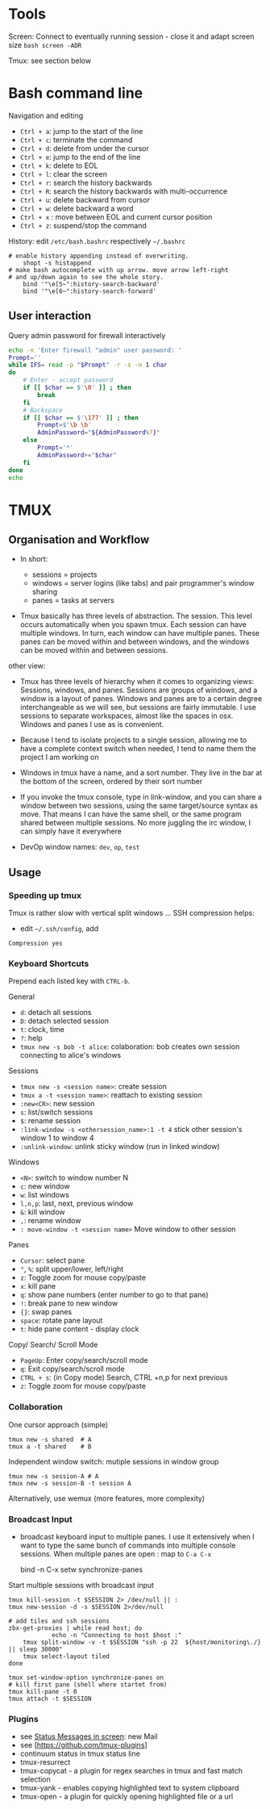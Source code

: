 # Tools

Screen: Connect to eventually running session - close it and adapt screen size
    ```bash
    screen -ADR
    ```

Tmux: see section below

# Bash command line

Navigation and editing

* `Ctrl + a`: jump to the start of the line
* `Ctrl + c`: terminate the command
* `Ctrl + d`: delete from under the cursor
* `Ctrl + e`: jump to the end of the line
* `Ctrl + k`: delete to EOL
* `Ctrl + l`: clear the screen
* `Ctrl + r`: search the history backwards
* `Ctrl + R`: search the history backwards with multi-occurrence
* `Ctrl + u`: delete backward from cursor
* `Ctrl + w`: delete backward a word
* `Ctrl + x` : move between EOL and current cursor position
* `Ctrl + z`: suspend/stop the command

History: edit `/etc/bash.bashrc` respectively `~/.bashrc`
```
# enable history appending instead of overwriting.
    shopt -s histappend   
# make bash autocomplete with up arrow. move arrow left-right
# and up/down again to see the whole story.
    bind '"\e[5~":history-search-backward'  
    bind '"\e[6~":history-search-forward'  
```

## User interaction

Query admin password for firewall interactively
```bash
echo -n 'Enter firewall "admin" user password: '
Prompt=''
while IFS= read -p "$Prompt" -r -s -n 1 char
do
    # Enter - accept password
    if [[ $char == $'\0' ]] ; then
        break
    fi
    # Backspace
    if [[ $char == $'\177' ]] ; then
        Prompt=$'\b \b'
        AdminPassword="${AdminPassword%?}"
    else
        Prompt='*'
        AdminPassword+="$char"
    fi
done
echo
```

# TMUX

## Organisation and Workflow

* In short:
	* sessions = projects
	* windows = server logins (like tabs) and pair programmer's window sharing
	* panes = tasks at servers


* Tmux basically has three levels of abstraction. The session. This level occurs automatically when you spawn tmux. Each session can have multiple windows. In turn, each window can have multiple panes. These panes can be moved within and between windows, and the windows can be moved within and between sessions.

other view:

* Tmux has three levels of hierarchy when it comes to organizing views: Sessions, windows, and panes. Sessions are groups of windows, and a window is a layout of panes. Windows and panes are to a certain degree interchangeable as we will see, but sessions are fairly immutable. I use sessions to separate workspaces, almost like the spaces in osx. Windows and panes I use as is convenient.

* Because I tend to isolate projects to a single session, allowing me to have a complete context switch when needed, I tend to name them the project I am working on

* Windows in tmux have a name, and a sort number. They live in the bar at the bottom of the screen, ordered by their sort number

* If you invoke the tmux console, type in link-window, and you can share a window between two sessions, using the same target/source syntax as move. That means I can have the same shell, or the same program shared between multiple sessions. No more juggling the irc window, I can simply have it everywhere

* DevOp window names: `dev`, `op`, `test`


## Usage

### Speeding up tmux 
Tmux is rather slow with vertical split windows ... SSH compression helps:

* edit `~/.ssh/config`, add
```
Compression yes
```

### Keyboard Shortcuts

Prepend each listed key with `CTRL-b`.

General
* `d`: detach all sessions
* `D`: detach selected session
* `t`: clock, time
* `?`: help
* `tmux new -s bob -t alice`: colaboration: bob creates own session connecting to alice's windows

Sessions
* `tmux new -s <session name>`: create session
* `tmux a -t <session name>`: reattach to existing session
* `:new<CR>`:  new session
* `s`:  list/switch sessions
* `$`:  rename session
* `:link-window -s <othersession_name>:1 -t 4` stick other session's window 1 to window 4
* `:unlink-window`: unlink sticky window (run in linked window)

Windows
* `<N>`: switch to window number N
* `c`: new window
* `w`: list windows
* `l,n,p`: last, next, previous window
* `&`: kill window
* `,`: rename window
* `: move-window -t <session name>` Move window to other session

Panes
* `Cursor`: select pane
* `"`, `%`: split upper/lower, left/right
* `z`: Toggle zoom for mouse copy/paste
* `x`: kill pane
* `q`: show pane numbers (enter number to go to that pane)
* `!`: break pane to new window
* `{}`: swap panes
* `space`: rotate pane layout
* `t`: hide pane content - display clock

Copy/ Search/ Scroll Mode
* `PageUp`: Enter copy/search/scroll mode
* `q`: Exit copy/search/scroll mode
* `CTRL + s`: (in Copy mode) Search, CTRL +n,p for next previous
* `z`: Toggle zoom for mouse copy/paste

### Collaboration

One cursor approach (simple)

    tmux new -s shared  # A
    tmux a -t shared    # B


Independent window switch: mutiple sessions in window group

    tmux new -s session-A # A
    tmux new -s session-B -t session A

Alternatively, use wemux (more features, more complexity)


### Broadcast Input

* broadcast keyboard input to multiple panes. I use it extensively when I want to type the same bunch of commands into multiple console sessions. When multiple panes are open : map to  `C-a C-x`

    bind -n C-x setw synchronize-panes

Start multiple sessions with broadcast input

    tmux kill-session -t $SESSION 2> /dev/null || :
    tmux new-session -d -s $SESSION 2>/dev/null

    # add tiles and ssh sessions
    zbx-get-proxies | while read host; do
                echo -n "Connecting to host $host :"
        tmux split-window -v -t $SESSION "ssh -p 22  ${host/monitoring\./} || sleep 30000"
        tmux select-layout tiled
    done

    tmux set-window-option synchronize-panes on
    # kill first pane (shell where startet from)
    tmux kill-pane -t 0
    tmux attach -t $SESSION

### Plugins
* see [Status Messages in screen](http://www.linuxjournal.com/article/10950): new Mail
* see [https://github.com/tmux-plugins]
* continuum status in tmux status line
* tmux-resurrect
* tmux-copycat - a plugin for regex searches in tmux and fast match selection
* tmux-yank - enables copying highlighted text to system clipboard
* tmux-open - a plugin for quickly opening highlighted file or a url
